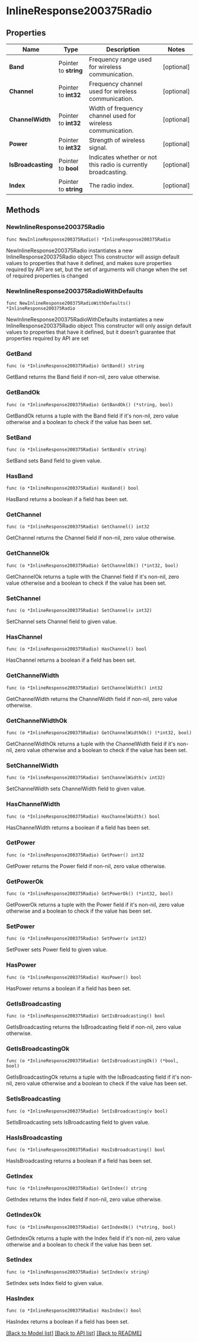 # InlineResponse200375Radio

## Properties

Name | Type | Description | Notes
------------ | ------------- | ------------- | -------------
**Band** | Pointer to **string** | Frequency range used for wireless communication. | [optional] 
**Channel** | Pointer to **int32** | Frequency channel used for wireless communication. | [optional] 
**ChannelWidth** | Pointer to **int32** | Width of frequency channel used for wireless communication. | [optional] 
**Power** | Pointer to **int32** | Strength of wireless signal. | [optional] 
**IsBroadcasting** | Pointer to **bool** | Indicates whether or not this radio is currently broadcasting. | [optional] 
**Index** | Pointer to **string** | The radio index. | [optional] 

## Methods

### NewInlineResponse200375Radio

`func NewInlineResponse200375Radio() *InlineResponse200375Radio`

NewInlineResponse200375Radio instantiates a new InlineResponse200375Radio object
This constructor will assign default values to properties that have it defined,
and makes sure properties required by API are set, but the set of arguments
will change when the set of required properties is changed

### NewInlineResponse200375RadioWithDefaults

`func NewInlineResponse200375RadioWithDefaults() *InlineResponse200375Radio`

NewInlineResponse200375RadioWithDefaults instantiates a new InlineResponse200375Radio object
This constructor will only assign default values to properties that have it defined,
but it doesn't guarantee that properties required by API are set

### GetBand

`func (o *InlineResponse200375Radio) GetBand() string`

GetBand returns the Band field if non-nil, zero value otherwise.

### GetBandOk

`func (o *InlineResponse200375Radio) GetBandOk() (*string, bool)`

GetBandOk returns a tuple with the Band field if it's non-nil, zero value otherwise
and a boolean to check if the value has been set.

### SetBand

`func (o *InlineResponse200375Radio) SetBand(v string)`

SetBand sets Band field to given value.

### HasBand

`func (o *InlineResponse200375Radio) HasBand() bool`

HasBand returns a boolean if a field has been set.

### GetChannel

`func (o *InlineResponse200375Radio) GetChannel() int32`

GetChannel returns the Channel field if non-nil, zero value otherwise.

### GetChannelOk

`func (o *InlineResponse200375Radio) GetChannelOk() (*int32, bool)`

GetChannelOk returns a tuple with the Channel field if it's non-nil, zero value otherwise
and a boolean to check if the value has been set.

### SetChannel

`func (o *InlineResponse200375Radio) SetChannel(v int32)`

SetChannel sets Channel field to given value.

### HasChannel

`func (o *InlineResponse200375Radio) HasChannel() bool`

HasChannel returns a boolean if a field has been set.

### GetChannelWidth

`func (o *InlineResponse200375Radio) GetChannelWidth() int32`

GetChannelWidth returns the ChannelWidth field if non-nil, zero value otherwise.

### GetChannelWidthOk

`func (o *InlineResponse200375Radio) GetChannelWidthOk() (*int32, bool)`

GetChannelWidthOk returns a tuple with the ChannelWidth field if it's non-nil, zero value otherwise
and a boolean to check if the value has been set.

### SetChannelWidth

`func (o *InlineResponse200375Radio) SetChannelWidth(v int32)`

SetChannelWidth sets ChannelWidth field to given value.

### HasChannelWidth

`func (o *InlineResponse200375Radio) HasChannelWidth() bool`

HasChannelWidth returns a boolean if a field has been set.

### GetPower

`func (o *InlineResponse200375Radio) GetPower() int32`

GetPower returns the Power field if non-nil, zero value otherwise.

### GetPowerOk

`func (o *InlineResponse200375Radio) GetPowerOk() (*int32, bool)`

GetPowerOk returns a tuple with the Power field if it's non-nil, zero value otherwise
and a boolean to check if the value has been set.

### SetPower

`func (o *InlineResponse200375Radio) SetPower(v int32)`

SetPower sets Power field to given value.

### HasPower

`func (o *InlineResponse200375Radio) HasPower() bool`

HasPower returns a boolean if a field has been set.

### GetIsBroadcasting

`func (o *InlineResponse200375Radio) GetIsBroadcasting() bool`

GetIsBroadcasting returns the IsBroadcasting field if non-nil, zero value otherwise.

### GetIsBroadcastingOk

`func (o *InlineResponse200375Radio) GetIsBroadcastingOk() (*bool, bool)`

GetIsBroadcastingOk returns a tuple with the IsBroadcasting field if it's non-nil, zero value otherwise
and a boolean to check if the value has been set.

### SetIsBroadcasting

`func (o *InlineResponse200375Radio) SetIsBroadcasting(v bool)`

SetIsBroadcasting sets IsBroadcasting field to given value.

### HasIsBroadcasting

`func (o *InlineResponse200375Radio) HasIsBroadcasting() bool`

HasIsBroadcasting returns a boolean if a field has been set.

### GetIndex

`func (o *InlineResponse200375Radio) GetIndex() string`

GetIndex returns the Index field if non-nil, zero value otherwise.

### GetIndexOk

`func (o *InlineResponse200375Radio) GetIndexOk() (*string, bool)`

GetIndexOk returns a tuple with the Index field if it's non-nil, zero value otherwise
and a boolean to check if the value has been set.

### SetIndex

`func (o *InlineResponse200375Radio) SetIndex(v string)`

SetIndex sets Index field to given value.

### HasIndex

`func (o *InlineResponse200375Radio) HasIndex() bool`

HasIndex returns a boolean if a field has been set.


[[Back to Model list]](../README.md#documentation-for-models) [[Back to API list]](../README.md#documentation-for-api-endpoints) [[Back to README]](../README.md)


